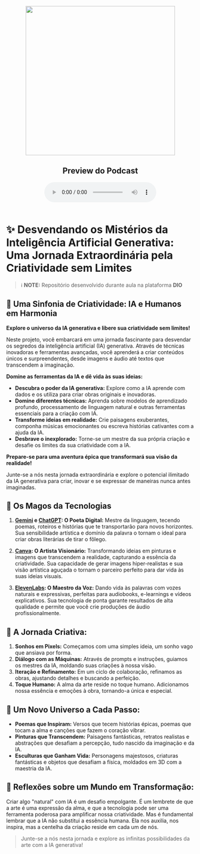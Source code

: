 <p align="center">
    <image src="/assets/videoframe_1668.png" width="400"></video>
</p>

<h2 align="center">Preview do Podcast</h2>

<div align="center">
    <audio src="assets/audio.mp3" controls title="Podcast-IA"></audio>
</div>

<br>

# ✨ **Desvendando os Mistérios da Inteligência Artificial Generativa:** Uma Jornada Extraordinária pela Criatividade sem Limites

> ℹ️ **NOTE:** Repositório desenvolvido durante aula na plataforma **DIO**

## 📒 Uma Sinfonia de Criatividade: IA e Humanos em Harmonia

**Explore o universo da IA generativa e libere sua criatividade sem limites!**

Neste projeto, você embarcará em uma jornada fascinante para desvendar os segredos da inteligência artificial (IA) generativa. Através de técnicas inovadoras e ferramentas avançadas, você aprenderá a criar conteúdos únicos e surpreendentes, desde imagens e áudio até textos que transcendem a imaginação.

**Domine as ferramentas da IA e dê vida às suas ideias:**

* **Descubra o poder da IA generativa:** Explore como a IA aprende com dados e os utiliza para criar obras originais e inovadoras.
* **Domine diferentes técnicas:** Aprenda sobre modelos de aprendizado profundo, processamento de linguagem natural e outras ferramentas essenciais para a criação com IA.
* **Transforme ideias em realidade:** Crie paisagens exuberantes, componha músicas emocionantes ou escreva histórias cativantes com a ajuda da IA.
* **Desbrave o inexplorado:** Torne-se um mestre da sua própria criação e desafie os limites da sua criatividade com a IA.

**Prepare-se para uma aventura épica que transformará sua visão da realidade!**

Junte-se a nós nesta jornada extraordinária e explore o potencial ilimitado da IA generativa para criar, inovar e se expressar de maneiras nunca antes imaginadas.

## 🤖 Os Magos da Tecnologias

1. **[Gemini](https://gemini.google.com/) e [ChatGPT](https://chatgpt.com/): O Poeta Digital:** Mestre da linguagem, tecendo poemas, roteiros e histórias que te transportarão para novos horizontes. Sua sensibilidade artística e domínio da palavra o tornam o ideal para criar obras literárias de tirar o fôlego.

2. **[Canva](https://www.canva.com/design/): O Artista Visionário:** Transformando ideias em pinturas e imagens que transcendem a realidade, capturando a essência da criatividade. Sua capacidade de gerar imagens hiper-realistas e sua visão artística aguçada o tornam o parceiro perfeito para dar vida às suas ideias visuais.
  
3. **[ElevenLabs](https://elevenlabs.io/): O Maestro da Voz:** Dando vida às palavras com vozes naturais e expressivas, perfeitas para audiobooks, e-learnings e vídeos explicativos. Sua tecnologia de ponta garante resultados de alta qualidade e permite que você crie produções de áudio profissionalmente.

## 🧐 A Jornada Criativa:

1. **Sonhos em Pixels:** Começamos com uma simples ideia, um sonho vago que ansiava por forma.
2. **Diálogo com as Máquinas:** Através de prompts e instruções, guiamos os mestres da IA, moldando suas criações à nossa visão.
3. **Iteração e Refinamento:** Em um ciclo de colaboração, refinamos as obras, ajustando detalhes e buscando a perfeição.
4. **Toque Humano:** A alma da arte reside no toque humano. Adicionamos nossa essência e emoções à obra, tornando-a única e especial.

## 🚀 Um Novo Universo a Cada Passo:

* **Poemas que Inspiram:** Versos que tecem histórias épicas, poemas que tocam a alma e canções que fazem o coração vibrar.
* **Pinturas que Transcendem:** Paisagens fantásticas, retratos realistas e abstrações que desafiam a percepção, tudo nascido da imaginação e da IA.
* **Esculturas que Ganham Vida:** Personagens majestosos, criaturas fantásticas e objetos que desafiam a física, moldados em 3D com a maestria da IA.

## 💭 Reflexões sobre um Mundo em Transformação:

Criar algo "natural" com IA é um desafio empolgante. É um lembrete de que a arte é uma expressão da alma, e que a tecnologia pode ser uma ferramenta poderosa para amplificar nossa criatividade. Mas é fundamental lembrar que a IA não substitui a essência humana. Ela nos auxilia, nos inspira, mas a centelha da criação reside em cada um de nós.

> Junte-se a nós nesta jornada e explore as infinitas possibilidades da arte com a IA generativa!
